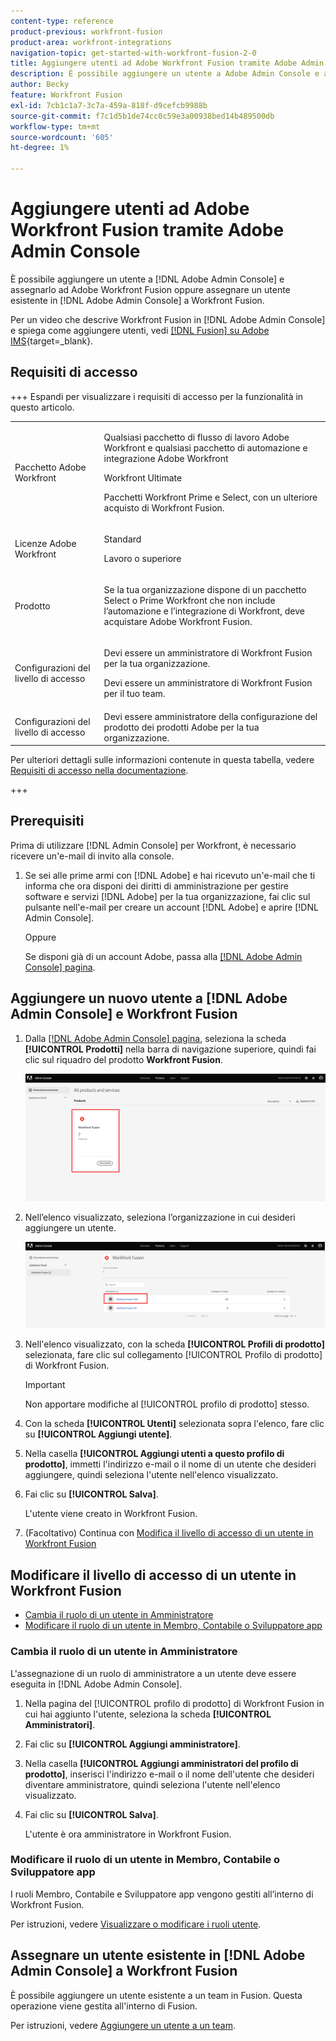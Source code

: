 ```yaml
---
content-type: reference
product-previous: workfront-fusion
product-area: workfront-integrations
navigation-topic: get-started-with-workfront-fusion-2-0
title: Aggiungere utenti ad Adobe Workfront Fusion tramite Adobe Admin Console
description: È possibile aggiungere un utente a Adobe Admin Console e assegnarlo ad Adobe Workfront Fusion oppure assegnare un utente esistente in Adobe Admin Console a Workfront Fusion.
author: Becky
feature: Workfront Fusion
exl-id: 7cb1c1a7-3c7a-459a-818f-d9cefcb9988b
source-git-commit: f7c1d5b1de74cc0c59e3a00938bed14b489500db
workflow-type: tm+mt
source-wordcount: '605'
ht-degree: 1%

---
```


# Aggiungere utenti ad Adobe Workfront Fusion tramite Adobe Admin Console

È possibile aggiungere un utente a [!DNL Adobe Admin Console] e assegnarlo ad Adobe Workfront Fusion oppure assegnare un utente esistente in [!DNL Adobe Admin Console] a Workfront Fusion.

Per un video che descrive Workfront Fusion in [!DNL Adobe Admin Console] e spiega come aggiungere utenti, vedi [[!DNL Fusion] su Adobe IMS](https://video.tv.adobe.com/v/3412464/){target=_blank}.

## Requisiti di accesso

+++ Espandi per visualizzare i requisiti di accesso per la funzionalità in questo articolo.

<table style="table-layout:auto">
 <col> 
 <col> 
 <tbody> 
  <tr> 
   <td role="rowheader">Pacchetto Adobe Workfront</td> 
   <td> <p>Qualsiasi pacchetto di flusso di lavoro Adobe Workfront e qualsiasi pacchetto di automazione e integrazione Adobe Workfront</p><p>Workfront Ultimate</p><p>Pacchetti Workfront Prime e Select, con un ulteriore acquisto di Workfront Fusion.</p> </td> 
  </tr> 
  <tr data-mc-conditions=""> 
   <td role="rowheader">Licenze Adobe Workfront</td> 
   <td> <p>Standard</p><p>Lavoro o superiore</p> </td> 
  </tr> 
  <tr> 
   <td role="rowheader">Prodotto</td> 
   <td>
   <p>Se la tua organizzazione dispone di un pacchetto Select o Prime Workfront che non include l’automazione e l’integrazione di Workfront, deve acquistare Adobe Workfront Fusion.</li></ul>
   </td> 
  </tr>
  <tr data-mc-conditions=""> 
   <td role="rowheader">Configurazioni del livello di accesso</td> 
   <td> 
     <p>Devi essere un amministratore di Workfront Fusion per la tua organizzazione.</p>
     <p>Devi essere un amministratore di Workfront Fusion per il tuo team.</p>
   </td> 
  </tr> 
  </tr>
   <tr> 
   <td role="rowheader">Configurazioni del livello di accesso</td> 
   <td>Devi essere amministratore della configurazione del prodotto dei prodotti Adobe per la tua organizzazione.</td> 
  </tr>
 </tbody> 
</table>

Per ulteriori dettagli sulle informazioni contenute in questa tabella, vedere [Requisiti di accesso nella documentazione](/help/workfront-fusion/references/licenses-and-roles/access-level-requirements-in-documentation.md).

+++



## Prerequisiti

Prima di utilizzare [!DNL Admin Console] per Workfront, è necessario ricevere un&#39;e-mail di invito alla console.

1. Se sei alle prime armi con [!DNL Adobe] e hai ricevuto un&#39;e-mail che ti informa che ora disponi dei diritti di amministrazione per gestire software e servizi [!DNL Adobe] per la tua organizzazione, fai clic sul pulsante nell&#39;e-mail per creare un account [!DNL Adobe] e aprire [!DNL Admin Console].

   Oppure

   Se disponi già di un account Adobe, passa alla [[!DNL Adobe Admin Console] pagina](https://adminconsole.adobe.com).


## Aggiungere un nuovo utente a [!DNL Adobe Admin Console] e Workfront Fusion

1. Dalla [[!DNL Adobe Admin Console] pagina](https://adminconsole.adobe.com/), seleziona la scheda **[!UICONTROL Prodotti]** nella barra di navigazione superiore, quindi fai clic sul riquadro del prodotto **Workfront Fusion**.

   ![Fusione in Admin Console](assets/fusion-product-admin-console.png)

1. Nell’elenco visualizzato, seleziona l’organizzazione in cui desideri aggiungere un utente.

   ![Istanza Fusion in Admin Console](assets/fusion-instances-admin-console.png)

1. Nell&#39;elenco visualizzato, con la scheda **[!UICONTROL Profili di prodotto]** selezionata, fare clic sul collegamento [!UICONTROL Profilo di prodotto] di Workfront Fusion.

   >[!IMPORTANT]
   >
   > Non apportare modifiche al [!UICONTROL profilo di prodotto] stesso.

1. Con la scheda **[!UICONTROL Utenti]** selezionata sopra l&#39;elenco, fare clic su **[!UICONTROL Aggiungi utente]**.

1. Nella casella **[!UICONTROL Aggiungi utenti a questo profilo di prodotto]**, immetti l&#39;indirizzo e-mail o il nome di un utente che desideri aggiungere, quindi seleziona l&#39;utente nell&#39;elenco visualizzato.

1. Fai clic su **[!UICONTROL Salva]**.

   L&#39;utente viene creato in Workfront Fusion.

1. (Facoltativo) Continua con [Modifica il livello di accesso di un utente in Workfront Fusion](#change-a-users-access-level-in-workfront-fusion)

## Modificare il livello di accesso di un utente in Workfront Fusion

* [Cambia il ruolo di un utente in Amministratore](#change-a-users-role-to-admin)
* [Modificare il ruolo di un utente in Membro, Contabile o Sviluppatore app](#change-a-users-role-to-member-accountant-or-app-developer)

### Cambia il ruolo di un utente in Amministratore

L&#39;assegnazione di un ruolo di amministratore a un utente deve essere eseguita in [!DNL Adobe Admin Console].

1. Nella pagina del [!UICONTROL profilo di prodotto] di Workfront Fusion in cui hai aggiunto l&#39;utente, seleziona la scheda **[!UICONTROL Amministratori]**.

1. Fai clic su **[!UICONTROL Aggiungi amministratore]**.

1. Nella casella **[!UICONTROL Aggiungi amministratori del profilo di prodotto]**, inserisci l&#39;indirizzo e-mail o il nome dell&#39;utente che desideri diventare amministratore, quindi seleziona l&#39;utente nell&#39;elenco visualizzato.

1. Fai clic su **[!UICONTROL Salva]**.

   L&#39;utente è ora amministratore in Workfront Fusion.

### Modificare il ruolo di un utente in Membro, Contabile o Sviluppatore app

I ruoli Membro, Contabile e Sviluppatore app vengono gestiti all’interno di Workfront Fusion.

Per istruzioni, vedere [Visualizzare o modificare i ruoli utente](/help/workfront-fusion/set-up-and-manage-workfront-fusion/set-up-and-manage-orgs-and-teams/manage-users-and-teams/view-or-edit-user-roles.md).

## Assegnare un utente esistente in [!DNL Adobe Admin Console] a Workfront Fusion

È possibile aggiungere un utente esistente a un team in Fusion. Questa operazione viene gestita all&#39;interno di Fusion.

Per istruzioni, vedere [Aggiungere un utente a un team](/help/workfront-fusion/set-up-and-manage-workfront-fusion/set-up-and-manage-orgs-and-teams/set-up-orgs-teams-and-users/add-a-user-to-a-team.md).
